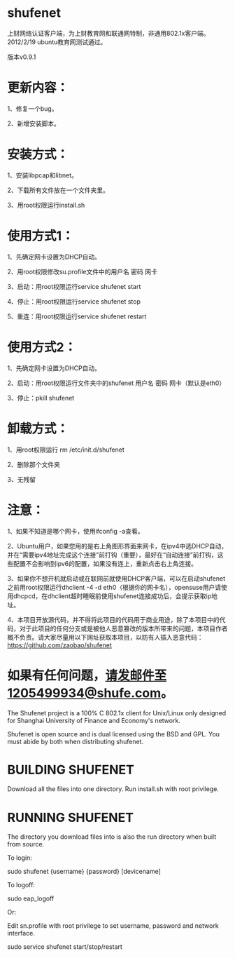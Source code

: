 shufenet
========

上财网络认证客户端，为上财教育网和联通网特制，非通用802.1x客户端。
2012/2/19 ubuntu教育网测试通过。

版本v0.9.1

更新内容：
=========
  1、修复一个bug。

  2、新增安装脚本。


安装方式：
=========
  1、安装libpcap和libnet。
  
  2、下载所有文件放在一个文件夹里。
  
  3、用root权限运行install.sh

使用方式1：
==========
  1、先确定网卡设置为DHCP自动。
  
  2、用root权限修改su.profile文件中的用户名 密码 网卡
  
  3、启动：用root权限运行service shufenet start
  
  4、停止：用root权限运行service shufenet stop
  
  5、重连：用root权限运行service shufenet restart
  

使用方式2：
==========
  1、先确定网卡设置为DHCP自动。
  
  2、启动：用root权限运行文件夹中的shufenet 用户名 密码 网卡（默认是eth0）
  
  3、停止：pkill shufenet


卸载方式：
=========
  1、用root权限运行 rm /etc/init.d/shufenet
  
  2、删除那个文件夹
  
  3、无残留
  

注意：
=====
  1、如果不知道是哪个网卡，使用ifconfig -a查看。
  
  2、Ubuntu用户，如果您用的是右上角图形界面来网卡，在ipv4中选DHCP自动，并在“需要ipv4地址完成这个连接”前打钩（重要），最好在“自动连接”前打钩，这些配置不会影响到ipv6的配置，如果没有连上，重新点击右上角连接。
  
  3、如果你不想开机就启动或在联网前就使用DHCP客户端，可以在启动shufenet之前用root权限运行dhclient -4 -d eth0（根据你的网卡名），opensuse用户请使用dhcpcd，在dhclient超时睡眠前使用shufenet连接成功后，会提示获取ip地址。
  
  4、本项目开放源代码，并不得将此项目的代码用于商业用途，除了本项目中的代码，对于此项目的任何分支或是被他人恶意篡改的版本所带来的问题，本项目作者概不负责。请大家尽量用以下网址获取本项目，以防有人插入恶意代码：
    https://github.com/zaobao/shufenet

如果有任何问题，请发邮件至1205499934@shufe.com。
===============================================================================

The Shufenet project is a 100% C 802.1x client for Unix/Linux only designed for Shanghai University of Finance and Economy's network.

Shufenet is open source and is dual licensed using the BSD and GPL. You must abide by both when distributing shufenet.


BUILDING SHUFENET
=================
Download all the files into one directory. Run install.sh with root privilege.

RUNNING SHUFENET
================
The directory you download files into is also the run directory when built from source.

To login:

  sudo shufenet {username} {password} [devicename]

To logoff:

  sudo eap_logoff
  
Or:
  
  Edit sn.profile with root privilege to set username, password and network interface.
  
  sudo service shufenet start/stop/restart
  











